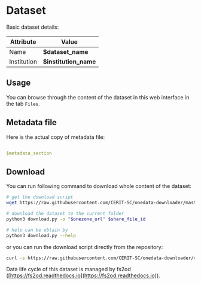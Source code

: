 # Dataset
Basic dataset details:

| Attribute   | Value                |
| ---         | ---                  |
| Name        | **$dataset_name**    |
| Institution | **$institution_name** |

## Usage
You can browse through the content of the dataset in this web interface in the tab `Files`.


## Metadata file

Here is the actual copy of metadata file:

```yaml

$metadata_section

```

## Download
You can run following command to download whole content of the dataset:
```sh
# get the download script
wget https://raw.githubusercontent.com/CERIT-SC/onedata-downloader/master/download.py

# download the dataset to the current folder
python3 download.py -o "$onezone_url" $share_file_id

# help can be obtain by
python3 download.py --help
```
or you can run the download script directly from the repository:
```sh
curl -s https://raw.githubusercontent.com/CERIT-SC/onedata-downloader/master/download.py | python3 - -o "$onezone_url" $share_file_id
```

Data life cycle of this dataset is managed by fs2od ([https://fs2od.readthedocs.io](https://fs2od.readthedocs.io)).
